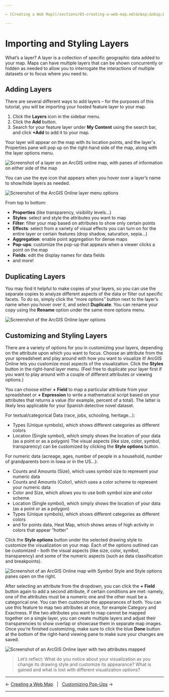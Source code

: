 ```yaml
---

← [Creating a Web Map](/sections/03-creating-a-web-map.md)&nbsp;&nbsp;&nbsp;|&nbsp;&nbsp;&nbsp;[Customizing Pop-Ups](/sections/05-customizing-pop-ups.md) →

---
```


# Importing and Styling Layers
What’s a layer? A layer is a collection of specific geographic data added to your map. Maps can have multiple layers that can be shown concurrently or hidden as needed to allow you to interrogate the interactions of multiple datasets or to focus where you need to.

## Adding Layers
There are several different ways to add layers – for the purposes of this tutorial, you will be importing your hosted feature layer to your map. 

1. Click the **Layers** icon in the sidebar menu.
2. Click the **Add** button.
3. Search for your feature layer under **My Content** using the search bar, and click **+Add** to add it to your map.

Your layer will appear on the map with its location points, and the layer's Properties pane will pop up on the right-hand side of the map, along with the layer options menu. 

![Screenshot of a layer on an ArcGIS online map, with panes of information on either side of the map](/images/AO-new-layer-added.png)

You can use the eye icon that appears when you hover over a layer’s name to show/hide layers as needed.

![Screenshot of the ArcGIS Online layer menu options](/images/AO-new-layer-menu.png)

From top to bottom:
* **Properties** (like transparency, visibility levels...)
* **Styles**: select and style the attributes you want to map
* **Filter**: filter your map based on attributes to show only certain points
* **Effects**: select from a variety of visual effects you can turn on for the entire layer or certain features (drop shadow, saturation, sepia...)
* **Aggregation**: enable point aggregation for dense maps
* **Pop-ups**: customize the pop-up that appears when a viewer clicks a point on the map
* **Fields**: edit the display names for data fields
* and more!

## Duplicating Layers
You may find it helpful to make copies of your layers, so you can use the separate copies to analyze different aspects of the data or filter out specific facets. To do so, simply click the “more options” button next to the layer’s name when you hover over it, and select **Duplicate**. You can rename your copy using the **Rename** option under the same more options menu.

![Screenshot of the ArcGIS Online layer options](/images/AO-new-layer-options.png)

## Customizing and Styling Layers
There are a variety of options for you in customizing your layers, depending on the attribute upon which you want to focus. Choose an attribute from the your spreadsheet and play around with how you want to visualize it! ArcGIS Online lets you customize most aspects of the visualization. Click the **Styles** button in the right-hand layer menu. (Feel free to duplicate your layer first if you want to play around with a couple of different attributes or viewing options.)

You can choose either **+ Field** to map a particular attribute from your spreadsheet or **+ Expression** to write a mathematical script based on your attributes that returns a value (for example, percent of a total). The latter is likely less applicable for your Spanish detective novel dataset.

For textual/categorical Data (race, jobs, schooling, heritage…):
* Types (Unique symbols), which shows different categories as different colors
* Location (Single symbol), which simply shows the location of your data (as a point or as a polygon)
The visual aspects (like size, color, symbol, transparency) can be customized by clicking the **Style options** button.

For numeric data (acreage, ages, number of people in a household, number of grandparents born in Iowa or in the US…):
* Counts and Amounts (Size), which uses symbol size to represent your numeric data
* Counts and Amounts (Color), which uses a color scheme to represent your numeric data
* Color and Size, which allows you to use both symbol size and color scheme
* Location (Single symbol), which simply shows the location of your data (as a point or as a polygon)
* Types (Unique symbols), which shows different categories as different colors
* and for points data, Heat Map, which shows areas of high activity in colors that appear “hotter”

Click the **Style options** button under the selected drawing style to customize the visualization on your map. Each of the options outlined can be customized – both the visual aspects (like size, color, symbol, transparency) and some of the numeric aspects (such as data classification and breakpoints).

![Screenshot of an ArcGIS Online map with Symbol Style and Style options panes open on the right.](/images/AO-new-layer-styling.png)

After selecting an attribute from the dropdown, you can click the **+ Field** button again to add a second attribute, if certain conditions are met: namely, one of the attributes must be a numeric one and the other must be a categorical one. You can then customize the appearances of both. You can use this feature to map two attributes at once, for example Category and Exactness. If the two attributes you want to map cannot be mapped together on a single layer, you can create multiple layers and adjust their transparencies to show overlap or showcase them in separate map images. Once you’re finished customizing, make sure to click the blue **Done** button at the bottom of the right-hand viewing pane to make sure your changes are saved.

![Screenshot of an ArcGIS Online layer with two attributes mapped](/images/AO-new-two-attributes.png)

> Let’s reflect:
> What do you notice about your visualization as you change its drawing style and customize its appearance?
> What is gained and what is lost with different visualization options?

---

← [Creating a Web Map](/sections/03-creating-a-web-map.md)&nbsp;&nbsp;&nbsp;|&nbsp;&nbsp;&nbsp;[Customizing Pop-Ups](/sections/05-customizing-pop-ups.md) →

---

